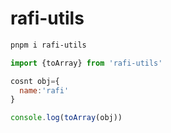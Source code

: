 # rafi-utils

```bash
pnpm i rafi-utils
```

```javascript
import {toArray} from 'rafi-utils'

cosnt obj={
  name:'rafi'
}

console.log(toArray(obj))
```